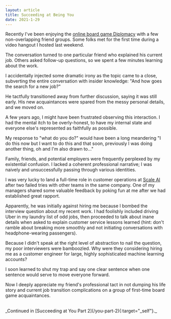```yaml
---
layout: article
title: Succeeding at Being You
date: 2021-1-29
---
```


Recently I've been enjoying the [online board game Diplomacy](https://www.backstabbr.com/) with a few non-overlapping friend groups. Some folks met for the first time during a video hangout I hosted last weekend.

The conversation turned to one particular friend who explained his current job. Others asked follow-up questions, so we spent a few minutes learning about the work.

I accidentally injected some dramatic irony as the topic came to a close, subverting the entire conversation with insider knowledge: "And how goes the search for a new job?"

He tactfully transitioned away from further discussion, saying it was still early. His new acquaintances were spared from the messy personal details, and we moved on.

A few years ago, I might have been frustrated observing this interaction. I had the mental itch to be overly-honest, to have my internal state and everyone else's represented as faithfully as possible.

My response to "what do you do?" would have been a long meandering "I do this now but I want to do this and that soon, previously I was doing another thing, oh and I'm also drawn to..."

Family, friends, and potential employers were frequently perplexed by my existential confusion. I lacked a coherent professional narrative; I was naively and unsuccessfully passing through various identities.

I was very lucky to land a full-time role in customer operations at [Scale AI](https://scale.com) after two failed tries with other teams in the same company. One of my managers shared some valuable feedback by poking fun at me after we had established great rapport.

Apparently, he was initially against hiring me because I bombed the interview question about my recent work. I had foolishly included driving Uber in my laundry list of odd jobs, then proceeded to talk about inane details when asked to explain customer service lessons learned (hint: don't ramble about breaking more smoothly and not initiating conversations with headphone-wearing passengers).

Because I didn't speak at the right level of abstraction to nail the question, my poor interviewers were bamboozled. Why were they considering hiring me as a customer engineer for large, highly sophisticated machine learning accounts?

I soon learned to shut my trap and say one clear sentence when one sentence would serve to move everyone forward.

Now I deeply appreciate my friend's professional tact in not dumping his life story and current job transition complications on a group of first-time board game acquaintances.

<br>
_Continued in [Succeeding at You Part 2](/you-part-2){:target="_self"}._
